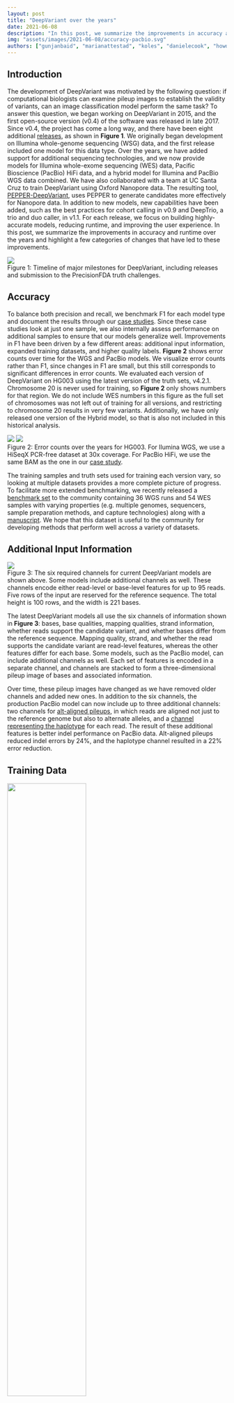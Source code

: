 ```yaml
---
layout: post
title: "DeepVariant over the years"
date: 2021-06-08
description: "In this post, we summarize the improvements in accuracy and runtime over the years and highlight a few categories of changes that have led to these improvements."
img: "assets/images/2021-06-08/accuracy-pacbio.svg"
authors: ["gunjanbaid", "marianattestad", "koles", "danielecook", "howdy", "pichuan", "awcarroll"]
---
```


## Introduction

The development of DeepVariant was motivated by the following question: if computational biologists can examine pileup images to establish the validity of variants, can an image classification model perform the same task? To answer this question, we began working on DeepVariant in 2015, and the first open-source version (v0.4) of the software was released in late 2017. Since v0.4, the project has come a long way, and there have been eight additional [releases](https://github.com/google/deepvariant/releases), as shown in **Figure 1**. We originally began development on Illumina whole-genome sequencing (WSG) data, and the first release included one model for this data type. Over the years, we have added support for additional sequencing technologies, and we now provide models for Illumina whole-exome sequencing (WES) data, Pacific Bioscience (PacBio) HiFi data, and a hybrid model for Illumina and PacBio WGS data combined. We have also collaborated with a team at UC Santa Cruz to train DeepVariant using Oxford Nanopore data. The resulting tool, [PEPPER-DeepVariant](https://github.com/kishwarshafin/pepper), uses PEPPER to generate candidates more effectively for Nanopore data. In addition to new models, new capabilities have been added, such as the best practices for cohort calling in v0.9 and DeepTrio, a trio and duo caller, in v1.1. For each release, we focus on building highly-accurate models, reducing runtime, and improving the user experience. In this post, we summarize the improvements in accuracy and runtime over the years and highlight a few categories of changes that have led to these improvements.

<img src="{{ site.baseurl }}/assets/images/2021-06-08/timeline.png">

<figcaption>Figure 1: Timeline of major milestones for DeepVariant, including releases and submission to the PrecisionFDA truth challenges.</figcaption>

## Accuracy

To balance both precision and recall, we benchmark F1 for each model type and document the results through our [case studies](https://github.com/google/deepvariant/tree/r1.1/docs). Since these case studies look at just one sample, we also internally assess performance on additional samples to ensure that our models generalize well. Improvements in F1 have been driven by a few different areas: additional input information, expanded training datasets, and higher quality labels. **Figure 2** shows error counts over time for the WGS and PacBio models. We visualize error counts rather than F1, since changes in F1 are small, but this still corresponds to significant differences in error counts. We evaluated each version of DeepVariant on HG003 using the latest version of the truth sets, v4.2.1. Chromosome 20 is never used for training, so **Figure 2** only shows numbers for that region. We do not include WES numbers in this figure as the full set of chromosomes was not left out of training for all versions, and restricting to chromosome 20 results in very few variants. Additionally, we have only released one version of the Hybrid model, so that is also not included in this historical analysis.

<img src="{{ site.baseurl }}/assets/images/2021-06-08/accuracy-wgs.svg">
<img src="{{ site.baseurl }}/assets/images/2021-06-08/accuracy-pacbio.svg">

<figcaption>Figure 2: Error counts over the years for HG003. For Ilumina WGS, we use a HiSeqX PCR-free dataset at 30x coverage. For PacBio HiFi, we use the same BAM as the one in our <a href="https://github.com/google/deepvariant/blob/r1.1/docs/deepvariant-pacbio-model-case-study.md">case study</a>.</figcaption>

The training samples and truth sets used for training each version vary, so looking at multiple datasets provides a more complete picture of progress. To facilitate more extended benchmarking, we recently released a [benchmark set](https://console.cloud.google.com/storage/browser/brain-genomics-public/research/sequencing/) to the community containing 36 WGS runs and 54 WES samples with varying properties (e.g. multiple genomes, sequencers, sample preparation methods, and capture technologies) along with a [manuscript](https://doi.org/10.1101/2020.12.11.422022). We hope that this dataset is useful to the community for developing methods that perform well across a variety of datasets.

## Additional Input Information 

<img src="{{ site.baseurl }}/assets/images/2020-02-20/thumbnail.png">

<figcaption>Figure 3: The six required channels for current DeepVariant models are shown above. Some models include additional channels as well. These channels encode either read-level or base-level features for up to 95 reads. Five rows of the input are reserved for the reference sequence. The total height is 100 rows, and the width is 221 bases.</figcaption>

The latest DeepVariant models all use the six channels of information shown in **Figure 3**: bases, base qualities, mapping qualities, strand information, whether reads support the candidate variant, and whether bases differ from the reference sequence. Mapping quality, strand, and whether the read supports the candidate variant are read-level features, whereas the other features differ for each base. Some models, such as the PacBio model, can include additional channels as well. Each set of features is encoded in a separate channel, and channels are stacked to form a three-dimensional pileup image of bases and associated information.

Over time, these pileup images have changed as we have removed older channels and added new ones. In addition to the six channels, the production PacBio model can now include up to three additional channels: two channels for [alt-aligned pileups](https://ai.googleblog.com/2020/09/improving-accuracy-of-genomic-analysis.html), in which reads are aligned not just to the reference genome but also to alternate alleles, and a [channel representing the haplotype](https://google.github.io/deepvariant/posts/2021-02-08-the-haplotype-channel/) for each read. The result of these additional features is better indel performance on PacBio data. Alt-aligned pileups reduced indel errors by 24%, and the haplotype channel resulted in a 22% error reduction.

## Training Data

<img src="{{ site.baseurl }}/assets/images/2021-06-08/training-data.png" width="60%">

<figcaption>Figure 4: Training dataset sizes over time for each model type.</figcaption>

Our [training datasets](https://github.com/google/deepvariant/blob/r1.1/docs/deepvariant-details-training-data.md) consist of samples from multiple genomes, sequencers, and preparation methods (PCR-free vs. PCR positive) and range from around 13 million to 570 million examples, depending on the model type. Each example corresponds to a putative variant. Using a dataset that is large enough and includes a variety of properties is important for training models that can generalize to real-world data. The size of our training datasets for Illumina WGS and PacBio models have increased as we have added additional BAM files and implemented data augmentations techniques. The hybrid model dataset has not changed since its initial release. 

The Illumina WES dataset is much smaller than other datasets, as shown in **Figure 4**, for a number of reasons. For each BAM file in the dataset, we generate many fewer examples since we consider only the exome regions. The parameters of the Illumina WES model are also initialized from the Illumina WGS model rather than an ImageNet checkpoint. This allows us to leverage learnings from WGS data, for which we have many training examples, and reduces the need for WES data, which is more limited. This training strategy has also been used by external groups, such as Regeneron, who have [trained custom DeepVariant models](https://www.biorxiv.org/content/10.1101/2020.12.15.356360v1.full) for their use cases. With v1.0, we reduced the size of this dataset compared to previous versions in order to include a more varied set of samples. Prior to v1.0, our WES samples were primarily from HG001, but we have now added additional samples (HG002-7) and reduced the number of HG001 samples.

Performance improvements in machine learning generally come from better data or better models. For DeepVariant, data-centric improvements have been fruitful. Lower performance on specific data types have been addressed by adding representative samples to the training dataset. In v0.6 and v0.8, we improved accuracy of the Illumina WGS model on PCR+ and NovaSeq data, respectively, by including additional samples from those data types during training.

Besides adding more samples, we have also used data augmentation strategies to further expand our datasets. For each BAM file, we downsample reads at multiple fractions to simulate lower coverage data. In addition to creating more training examples, this approach also allows DeepVariant models to generalize across coverages at inference time.

Changes to the core algorithm have also contributed to changes in the training data composition. Candidate variants for training and inference are generated through a very sensitive approach that considers the level of support for a given variant. If the proportion of reads supporting a candidate variant is higher than a minimum threshold, a candidate is generated. In earlier versions of DeepVariant, this threshold was the same across models and variant types. We’ve improved this approach by adding more granularity. For example, a higher threshold is used for PacBio indels than Illumina indels. Indel errors are the dominant error mode in PacBio data, so a lower value results in a very high number of negative examples.

## Labels

The techniques mentioned above allow us to generate additional examples, but they do not affect the labels assigned to these examples. Our labels are generated using the truth sets produced by [NIST Genome in a Bottle Consortium](https://www.nist.gov/programs-projects/genome-bottle) (GIAB). Creating labels from the truth sets is not always straightforward as we must consider representational differences that may exist between candidate variants and the truth VCF. GIAB regularly improves these truth sets and expands the regions that are confidently benchmarked. For example, the latest versions of the truth sets were built using GRCh38, eliminating the need to lift over coordinates from GRCh37, which can be error-prone, and better capturing regions with segmental duplications.

## Runtime

<img src="{{ site.baseurl }}/assets/images/2021-06-08/runtimes.svg" width="65%">

<figcaption>Figure 5: Runtimes across versions on a 64 core CPU-only machine. DeepVariant was run on a full sample of the specified type. The coverages used were 30x, 75x, and 35x for WGS, WES, and PacBio respectively.</figcaption>

Running inference with DeepVariant consists of three steps: make_examples identifies candidates and generates TensorFlow examples (tf.Examples) for each candidate. These tf.Examples are passed through a pretrained neural network for the appropriate data type during the call_variants step. This step writes out predictions and relevant metadata as well. The postprocess_variants step turns the predictions into a final genotype and writes out a VCF with additional metadata.

Leveraging tools developed by other groups has allowed us to greatly reduce DeepVariant runtimes. In v0.7, we switched to a [version of TensorFlow](https://software.intel.com/content/www/us/en/develop/articles/intel-optimization-for-tensorflow-installation-guide.html) developed by Intel that is optimized for the [AVX-512 instruction set](https://www.intel.com/content/www/us/en/architecture-and-technology/avx-512-overview.html). This dramatically [reduced the runtime](https://google.github.io/deepvariant/posts/2019-04-30-the-power-of-building-on-an-accelerating-platform-how-deepVariant-uses-intels-avx-512-optimizations/) of the call_variants step on CPU by about 75%, as shown in **Figure 5**. More recently, we have worked with another group at Intel to add an option for running DeepVariant with the [OpenVINO toolkit](https://software.intel.com/content/www/us/en/develop/tools/openvino-toolkit.html), which can reduce runtime by about 25%.

## Conclusion

The answer to our original question is clear: deep neural networks can learn to call variants in pileup images with high accuracy and capture signals that are difficult for humans to identify. If you have not already tried playing against DeepVariant, we encourage you to take a look at this [Colab notebook](https://colab.research.google.com/github/google/deepvariant/blob/master/docs/cybdv_notebook.ipynb). Despite overall high accuracy, variant calling remains challenging, especially in certain regions such as the MHC. We hope to continue innovating on this problem in future releases, while also ensuring that our tools are efficient and user-friendly.

